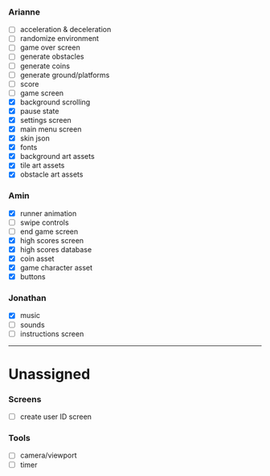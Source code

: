 ### Arianne
- [ ] acceleration & deceleration
- [ ] randomize environment
- [ ] game over screen
- [ ] generate obstacles
- [ ] generate coins
- [ ] generate ground/platforms
- [ ] score
- [ ] game screen
- [x] background scrolling
- [x] pause state
- [x] settings screen
- [x] main menu screen
- [x] skin json
- [x] fonts
- [x] background art assets
- [x] tile art assets
- [x] obstacle art assets

### Amin
- [x] runner animation
- [ ] swipe controls
- [ ] end game screen
- [x] high scores screen
- [x] high scores database
- [x] coin asset
- [x] game character asset
- [x] buttons

### Jonathan
- [x] music
- [ ] sounds
- [ ] instructions screen

---
# Unassigned
### Screens
- [ ] create user ID screen
### Tools
- [ ] camera/viewport
- [ ] timer
